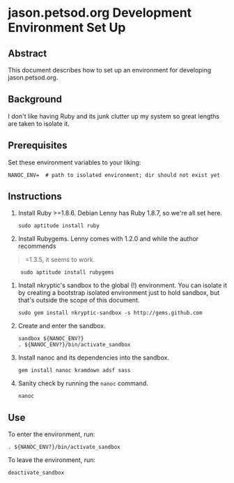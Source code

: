 # jason.petsod.org Development Environment Set Up

## Abstract

This document describes how to set up an environment for developing
jason.petsod.org.

## Background

I don't like having Ruby and its junk clutter up my system so great lengths
are taken to isolate it.

## Prerequisites

Set these environment variables to your liking:

    NANOC_ENV=  # path to isolated environment; dir should not exist yet

## Instructions

 1. Install Ruby >=1.8.6. Debian Lenny has Ruby 1.8.7, so we're all set here.

        sudo aptitude install ruby

 1. Install Rubygems. Lenny comes with 1.2.0 and while the author recommends
 >=1.3.5, it seems to work.

        sudo aptitude install rubygems

 1. Install nkryptic's sandbox to the global (!) environment. You can isolate
 it by creating a bootstrap isolated environment just to hold sandbox, but
 that's outside the scope of this document.

        sudo gem install nkryptic-sandbox -s http://gems.github.com

 1. Create and enter the sandbox.

        sandbox ${NANOC_ENV?}
        . ${NANOC_ENV?}/bin/activate_sandbox

 1. Install nanoc and its dependencies into the sandbox.

        gem install nanoc kramdown adsf sass

 1. Sanity check by running the `nanoc` command.

        nanoc

## Use

To enter the environment, run:

    . ${NANOC_ENV?}/bin/activate_sandbox

To leave the environment, run:

    deactivate_sandbox
